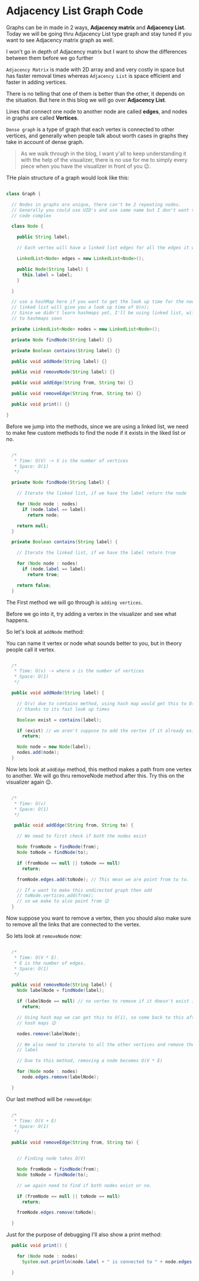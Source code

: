 # Adjacency List Graph Code

Graphs can be in made in 2 ways, **Adjacency matrix** and **Adjacency List**. Today we will be going thru Adjacency List type graph and stay tuned
if you want to see Adjacency matrix graph as well.

I won't go in depth of Adjacency matrix but I want to show the differences between them before we go further

`Adjacency Matrix` is made with 2D array and and very costly in space but has faster removal times whereas `Adjacency List` is space efficient and faster in adding vertices.

There is no telling that one of them is better than the other, it depends on the situation. But here in this blog we will go over **Adjacency List**.

Lines that connect one node to another node are called **edges**, and nodes in graphs are called **Vertices**.

`Dense graph` is a type of graph that each vertex is connected to other vertices,
and generally when people talk about worth cases in graphs they take in account of
dense graph.

> As we walk through in the blog, I want y'all to keep understanding it with the help of the visualizer, there is no use for me to simply
> every piece when you have the visualizer in front of you 😉.

THe plain structure of a graph would look like this:

```java:Graph.java

class Graph {

  // Nodes in graphs are unique, there can't be 2 repeating nodes.
  // Generally you could use UID's and use same name but I don't want to put this
  // code complex

  class Node {

    public String label;

    // Each vertex will have a linked list edges for all the edges it will have

    LinkedList<Node> edges = new LinkedList<Node>();

    public Node(String label) {
      this.label = label;
    }

  }

  // use a hashMap here if you want to get the look up time for the nodes in O(1)     else using
  // linked list will give you a look up time of O(n);
  // Since we didn't learn hashmaps yet, I'll be using linked list, will update it
  // to hashmaps soon

  private LinkedList<Node> nodes = new LinkedList<Node>();

  private Node findNode(String label) {}

  private Boolean contains(String label) {}

  public void addNode(String label) {}

  public void removeNode(String label) {}

  public void addEdge(String from, String to) {}

  public void removeEdge(String from, String to) {}

  public void print() {}

}

```

Before we jump into the methods, since we are using a linked list, we need to make few custom methods to find the node if it exists in the liked list or no.

```java:helperMethods.java

  /*
   * Time: O(V) -> V is the number of vertices
   * Space: O(1)
   */

  private Node findNode(String label) {

    // Iterate the linked list, if we have the label return the node

    for (Node node : nodes)
      if (node.label == label)
        return node;

    return null;
  }

  private Boolean contains(String label) {

    // Iterate the linked list, if we have the label return true

    for (Node node : nodes)
      if (node.label == label)
        return true;

    return false;
  }

```

The First method we will go through is `adding vertices`.

Before we go into it, try adding a vertex in the visualizer and see what happens.

So let's look at `addNode` method:

You can name it vertex or node what sounds better to you, but in theory people call it vertex.

```java:addNode.java

  /*
   * Time: O(v) -> where v is the number of vertices
   * Space: O(1)
   */

  public void addNode(String label) {

    // O(v) due to contains method, using hash map would get this to O(1),
    // thanks to its fast look up times

    Boolean exist = contains(label);

    if (exist) // we aren't suppose to add the vertex if it already exist
      return;

    Node node = new Node(label);
    nodes.add(node);
  }

```

Now lets look at `addEdge` method, this method makes a path from one vertex to another.
We will go thru removeNode method after this. Try this on the visualizer again 😉.

```java:addEdge.java

  /*
   * Time: O(v)
   * Space: O(1)
   */

   public void addEdge(String from, String to) {

    // We need to first check if both the nodes exist

    Node fromNode = findNode(from);
    Node toNode = findNode(to);

    if (fromNode == null || toNode == null)
      return;

    fromNode.edges.add(toNode); // This mean we are point from to to.

    // If u want to make this undirected graph then add
    // toNode.vertices.add(from);
    // so we make to also point from 😉
  }

```

Now suppose you want to remove a vertex, then you should also make sure to remove all the links that are connected to the vertex.

So lets look at `removeNode` now:

```java:removeNode.java

  /*
   * Time: O(V * E).
   * E is the number of edges.
   * Space: O(1)
   */

  public void removeNode(String label) {
    Node labelNode = findNode(label);

    if (labelNode == null) // no vertex to remove if it doesn't exist in the linked list
      return;

    // Using hash map we can get this to O(1), so come back to this after learning
    // hash maps 😉

    nodes.remove(labelNode);

    // We also need to iterate to all the other vertices and remove the link to
    // label

    // Due to this method, removing a node becomes O(V * E)

    for (Node node : nodes)
      node.edges.remove(labelNode);

  }

```

Our last method will be `removeEdge`:

```java:removeEdge.java

  /*
   * Time: O(V + E)
   * Space: O(1)
   */

  public void removeEdge(String from, String to) {


    // Finding node takes O(V)

    Node fromNode = findNode(from);
    Node toNode = findNode(to);

    // we again need to find if both nodes exist or no.

    if (fromNode == null || toNode == null)
      return;

    fromNode.edges.remove(toNode);

  }
```

Just for the purpose of debugging I'll also show a print method:

```java:print.java
  public void print() {

    for (Node node : nodes)
      System.out.println(node.label + " is connected to " + node.edges.toString().toString());

  }
```
